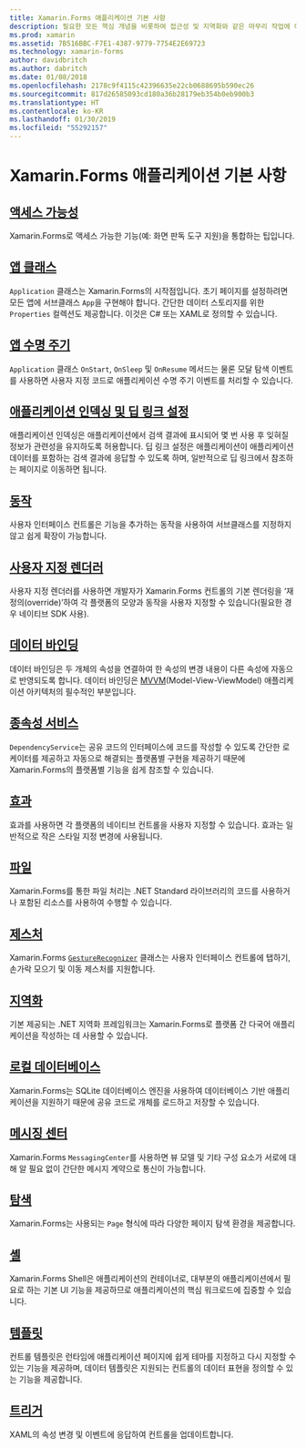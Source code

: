 ```yaml
---
title: Xamarin.Forms 애플리케이션 기본 사항
description: 필요한 모든 핵심 개념을 비롯하여 접근성 및 지역화와 같은 마무리 작업에 이르는 Xamarin.Forms 애플리케이션 개발에 대한 기본 사항을 알아봅니다.
ms.prod: xamarin
ms.assetid: 7B516BBC-F7E1-4387-9779-7754E2E69723
ms.technology: xamarin-forms
author: davidbritch
ms.author: dabritch
ms.date: 01/08/2018
ms.openlocfilehash: 2178c9f4115c42396635e22cb0688695b590ec26
ms.sourcegitcommit: 817d26585093cd180a36b28179eb354b0eb900b3
ms.translationtype: HT
ms.contentlocale: ko-KR
ms.lasthandoff: 01/30/2019
ms.locfileid: "55292157"
---
```

# <a name="xamarinforms-application-fundamentals"></a>Xamarin.Forms 애플리케이션 기본 사항

## <a name="accessibilityaccessibilityindexmd"></a>[액세스 가능성](accessibility/index.md)

Xamarin.Forms로 액세스 가능한 기능(예: 화면 판독 도구 지원)을 통합하는 팁입니다.

## <a name="app-classapplication-classmd"></a>[앱 클래스](application-class.md)

`Application` 클래스는 Xamarin.Forms의 시작점입니다. 초기 페이지를 설정하려면 모든 앱에 서브클래스 `App`을 구현해야 합니다. 간단한 데이터 스토리지를 위한 `Properties` 컬렉션도 제공합니다. 이것은 C# 또는 XAML로 정의할 수 있습니다.

## <a name="app-lifecycleapp-lifecyclemd"></a>[앱 수명 주기](app-lifecycle.md)

`Application` 클래스 `OnStart`, `OnSleep` 및 `OnResume` 메서드는 물론 모달 탐색 이벤트를 사용하면 사용자 지정 코드로 애플리케이션 수명 주기 이벤트를 처리할 수 있습니다.

## <a name="application-indexing-and-deep-linkingdeep-linkingmd"></a>[애플리케이션 인덱싱 및 딥 링크 설정](deep-linking.md)

애플리케이션 인덱싱은 애플리케이션에서 검색 결과에 표시되어 몇 번 사용 후 잊혀질 정보가 관련성을 유지하도록 허용합니다. 딥 링크 설정은 애플리케이션이 애플리케이션 데이터를 포함하는 검색 결과에 응답할 수 있도록 하며, 일반적으로 딥 링크에서 참조하는 페이지로 이동하면 됩니다.

## <a name="behaviorsbehaviorsindexmd"></a>[동작](behaviors/index.md)

사용자 인터페이스 컨트롤은 기능을 추가하는 동작을 사용하여 서브클래스를 지정하지 않고 쉽게 확장이 가능합니다.

## <a name="custom-rendererscustom-rendererindexmd"></a>[사용자 지정 렌더러](custom-renderer/index.md)

사용자 지정 렌더러를 사용하면 개발자가 Xamarin.Forms 컨트롤의 기본 렌더링을 ‘재정의(override)’하여 각 플랫폼의 모양과 동작을 사용자 지정할 수 있습니다(필요한 경우 네이티브 SDK 사용).

## <a name="data-bindingdata-bindingindexmd"></a>[데이터 바인딩](data-binding/index.md)

데이터 바인딩은 두 개체의 속성을 연결하여 한 속성의 변경 내용이 다른 속성에 자동으로 반영되도록 합니다. 데이터 바인딩은 [MVVM](~/xamarin-forms/enterprise-application-patterns/mvvm.md)(Model-View-ViewModel) 애플리케이션 아키텍처의 필수적인 부분입니다.

## <a name="dependency-servicedependency-serviceindexmd"></a>[종속성 서비스](dependency-service/index.md)

`DependencyService`는 공유 코드의 인터페이스에 코드를 작성할 수 있도록 간단한 로케이터를 제공하고 자동으로 해결되는 플랫폼별 구현을 제공하기 때문에 Xamarin.Forms의 플랫폼별 기능을 쉽게 참조할 수 있습니다.

## <a name="effectseffectsindexmd"></a>[효과](effects/index.md)

효과를 사용하면 각 플랫폼의 네이티브 컨트롤을 사용자 지정할 수 있습니다. 효과는 일반적으로 작은 스타일 지정 변경에 사용됩니다.

## <a name="filesfilesmd"></a>[파일](files.md)

Xamarin.Forms를 통한 파일 처리는 .NET Standard 라이브러리의 코드를 사용하거나 포함된 리소스를 사용하여 수행할 수 있습니다.

## <a name="gesturesgesturesindexmd"></a>[제스처](gestures/index.md)

Xamarin.Forms [`GestureRecognizer`](xref:Xamarin.Forms.GestureRecognizer) 클래스는 사용자 인터페이스 컨트롤에 탭하기, 손가락 모으기 및 이동 제스처를 지원합니다.

## <a name="localizationlocalizationindexmd"></a>[지역화](localization/index.md)

기본 제공되는 .NET 지역화 프레임워크는 Xamarin.Forms로 플랫폼 간 다국어 애플리케이션을 작성하는 데 사용할 수 있습니다.

## <a name="local-databasesdatabasesmd"></a>[로컬 데이터베이스](databases.md)

Xamarin.Forms는 SQLite 데이터베이스 엔진을 사용하여 데이터베이스 기반 애플리케이션을 지원하기 때문에 공유 코드로 개체를 로드하고 저장할 수 있습니다.

## <a name="messaging-centermessaging-centermd"></a>[메시징 센터](messaging-center.md)

Xamarin.Forms `MessagingCenter`를 사용하면 뷰 모델 및 기타 구성 요소가 서로에 대해 알 필요 없이 간단한 메시지 계약으로 통신이 가능합니다.

## <a name="navigationnavigationindexmd"></a>[탐색](navigation/index.md)

Xamarin.Forms는 사용되는 `Page` 형식에 따라 다양한 페이지 탐색 환경을 제공합니다.

## <a name="shellshellmd"></a>[셸](shell.md)

Xamarin.Forms Shell은 애플리케이션의 컨테이너로, 대부분의 애플리케이션에서 필요로 하는 기본 UI 기능을 제공하므로 애플리케이션의 핵심 워크로드에 집중할 수 있습니다.

## <a name="templatestemplatesindexmd"></a>[템플릿](templates/index.md)

컨트롤 템플릿은 런타임에 애플리케이션 페이지에 쉽게 테마를 지정하고 다시 지정할 수 있는 기능을 제공하며, 데이터 템플릿은 지원되는 컨트롤의 데이터 표현을 정의할 수 있는 기능을 제공합니다.

## <a name="triggerstriggersmd"></a>[트리거](triggers.md)

XAML의 속성 변경 및 이벤트에 응답하여 컨트롤을 업데이트합니다.
